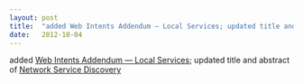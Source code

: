 ```yaml
---
layout: post
title:  "added Web Intents Addendum — Local Services; updated title and abstract of Network Service Discovery"
date:   2012-10-04
---
```


added [Web Intents Addendum — Local Services](/spec/webintents-local-services); updated title and abstract of [Network Service Discovery](/spec/discovery-api)

